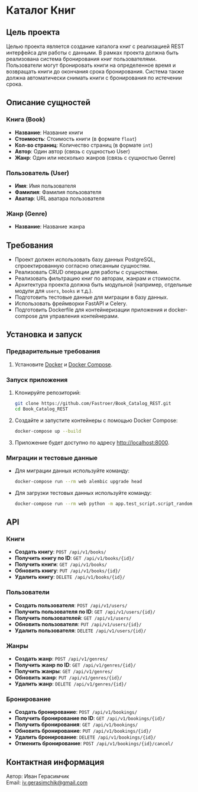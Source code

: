 # Каталог Книг

## Цель проекта

Целью проекта является создание каталога книг с реализацией REST интерфейса для работы с данными. В рамках проекта должна быть реализована система бронирования книг пользователями. Пользователи могут бронировать книги на определенное время и возвращать книги до окончания срока бронирования. Система также должна автоматически снимать книги с бронирования по истечении срока.

## Описание сущностей

### Книга (Book)

- **Название**: Название книги
- **Стоимость**: Стоимость книги (в формате `float`)
- **Кол-во страниц**: Количество страниц (в формате `int`)
- **Автор**: Один автор (связь с сущностью User)
- **Жанр**: Один или несколько жанров (связь с сущностью Genre)

### Пользователь (User)

- **Имя**: Имя пользователя
- **Фамилия**: Фамилия пользователя
- **Аватар**: URL аватара пользователя

### Жанр (Genre)

- **Название**: Название жанра

## Требования

- Проект должен использовать базу данных PostgreSQL, спроектированную согласно описанным сущностям.
- Реализовать CRUD операции для работы с сущностями.
- Реализовать фильтрацию книг по авторам, жанрам и стоимости.
- Архитектура проекта должна быть модульной (например, отдельные модули для `users`, `books` и т.д.).
- Подготовить тестовые данные для миграции в базу данных.
- Использовать фреймворки FastAPI и Celery.
- Подготовить Dockerfile для контейнеризации приложения и docker-compose для управления контейнерами.

## Установка и запуск

### Предварительные требования

1. Установите [Docker](https://www.docker.com/products/docker-desktop) и [Docker Compose](https://docs.docker.com/compose/install/).

### Запуск приложения

1. Клонируйте репозиторий:

    ```bash
    git clone https://github.com/Fastroer/Book_Catalog_REST.git
    cd Book_Catalog_REST
    ```

2. Создайте и запустите контейнеры с помощью Docker Compose:

    ```bash
    docker-compose up --build
    ```

3. Приложение будет доступно по адресу [http://localhost:8000](http://localhost:8000).

### Миграции и тестовые данные

- Для миграции данных используйте команду:

    ```bash
    docker-compose run --rm web alembic upgrade head
    ```

- Для загрузки тестовых данных используйте команду:

    ```bash
    docker-compose run --rm web python -m app.test_script.script_random_data
    ```

## API

### Книги

- **Создать книгу**: `POST /api/v1/books/`
- **Получить книгу по ID**: `GET /api/v1/books/{id}/`
- **Получить книги**: `GET /api/v1/books/`
- **Обновить книгу**: `PUT /api/v1/books/{id}/`
- **Удалить книгу**: `DELETE /api/v1/books/{id}/`

### Пользователи

- **Создать пользователя**: `POST /api/v1/users/`
- **Получить пользователя по ID**: `GET /api/v1/users/{id}/`
- **Получить пользователей**: `GET /api/v1/users/`
- **Обновить пользователя**: `PUT /api/v1/users/{id}/`
- **Удалить пользователя**: `DELETE /api/v1/users/{id}/`

### Жанры

- **Создать жанр**: `POST /api/v1/genres/`
- **Получить жанр по ID**: `GET /api/v1/genres/{id}/`
- **Получить жанры**: `GET /api/v1/genres/`
- **Обновить жанр**: `PUT /api/v1/genres/{id}/`
- **Удалить жанр**: `DELETE /api/v1/genres/{id}/`

### Бронирование

- **Создать бронирование**: `POST /api/v1/bookings/`
- **Получить бронирование по ID**: `GET /api/v1/bookings/{id}/`
- **Получить бронирования**: `GET /api/v1/bookings/`
- **Обновить бронирование**: `PUT /api/v1/bookings/{id}/`
- **Удалить бронирование**: `DELETE /api/v1/bookings/{id}/`
- **Отменить бронирование**: `POST /api/v1/bookings/{id}/cancel/`


## Контактная информация

Автор: Иван Герасимчик  
Email: iv.gerasimchik@gmail.com